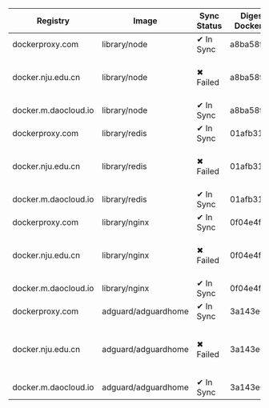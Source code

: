 | Registry | Image | Sync Status | Digest Docker.io | Digest Mirror | Error |
|----------|-------|-------------|------------------|---------------|-------|
| dockerproxy.com | library/node | ✔ In Sync | a8ba58f5... | a8ba58f5... | |
| docker.nju.edu.cn | library/node | ✖ Failed | a8ba58f5... | | Error response from daemon: Get "https://docker.nju.edu.cn/v2/": EOF |
| docker.m.daocloud.io | library/node | ✔ In Sync | a8ba58f5... | a8ba58f5... | |
| dockerproxy.com | library/redis | ✔ In Sync | 01afb31d... | 01afb31d... | |
| docker.nju.edu.cn | library/redis | ✖ Failed | 01afb31d... | | Error response from daemon: Get "https://docker.nju.edu.cn/v2/": EOF |
| docker.m.daocloud.io | library/redis | ✔ In Sync | 01afb31d... | 01afb31d... | |
| dockerproxy.com | library/nginx | ✔ In Sync | 0f04e4f6... | 0f04e4f6... | |
| docker.nju.edu.cn | library/nginx | ✖ Failed | 0f04e4f6... | | Error response from daemon: Get "https://docker.nju.edu.cn/v2/": EOF |
| docker.m.daocloud.io | library/nginx | ✔ In Sync | 0f04e4f6... | 0f04e4f6... | |
| dockerproxy.com | adguard/adguardhome | ✔ In Sync | 3a143e6c... | 3a143e6c... | |
| docker.nju.edu.cn | adguard/adguardhome | ✖ Failed | 3a143e6c... | | Error response from daemon: Get "https://docker.nju.edu.cn/v2/": net/http: TLS handshake timeout |
| docker.m.daocloud.io | adguard/adguardhome | ✔ In Sync | 3a143e6c... | 3a143e6c... | |

